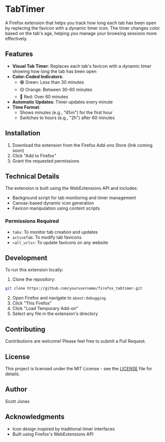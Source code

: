 # TabTimer

A Firefox extension that helps you track how long each tab has been open by replacing the favicon with a dynamic timer icon. The timer changes color based on the tab's age, helping you manage your browsing sessions more effectively.

## Features

- **Visual Tab Timer**: Replaces each tab's favicon with a dynamic timer showing how long the tab has been open
- **Color-Coded Indicators**: 
  - 🟢 Green: Less than 30 minutes
  - 🟡 Orange: Between 30-60 minutes
  - 🔴 Red: Over 60 minutes
- **Automatic Updates**: Timer updates every minute
- **Time Format**: 
  - Shows minutes (e.g., "45m") for the first hour
  - Switches to hours (e.g., "2h") after 60 minutes

## Installation

1. Download the extension from the Firefox Add-ons Store (link coming soon)
2. Click "Add to Firefox"
3. Grant the requested permissions

## Technical Details

The extension is built using the WebExtensions API and includes:
- Background script for tab monitoring and timer management
- Canvas-based dynamic icon generation
- Favicon manipulation using content scripts

### Permissions Required
- `tabs`: To monitor tab creation and updates
- `activeTab`: To modify tab favicons
- `<all_urls>`: To update favicons on any website

## Development

To run this extension locally:

1. Clone the repository:
```bash
git clone https://github.com/yourusername/firefox_tabtimer.git
```

2. Open Firefox and navigate to `about:debugging`
3. Click "This Firefox"
4. Click "Load Temporary Add-on"
5. Select any file in the extension's directory

## Contributing

Contributions are welcome! Please feel free to submit a Pull Request.

## License

This project is licensed under the MIT License - see the [LICENSE](LICENSE) file for details.

## Author

Scott Jones

## Acknowledgments

- Icon design inspired by traditional timer interfaces
- Built using Firefox's WebExtensions API